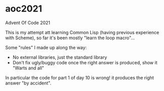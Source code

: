 # aoc2021

Advent Of Code 2021

This is my attempt att learning Common Lisp (having previous experience with Scheme), so far it's been mostly "learn the loop macro"...

Some "rules" I made up along the way:

* No external libraries, just the standard library
* Don't fix ugly/buggy code once the right answer is produced, show it "Warts and all"

In particular the code for part 1 of day 10 is wrong! it produces the right answer "by accident".
